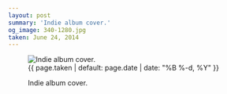 ```yaml
---
layout: post
summary: 'Indie album cover.'
og_image: 340-1280.jpg
taken: June 24, 2014
---
```


<figure class="post" data-src="{{ site.assets_url }}/{{ page.og_image }}">
<img alt="Indie album cover." sizes="(min-width: 700px) 50vw, calc(100vw - 2rem)" src="{{ site.assets_url }}/340-640.jpg" srcset="{{ site.assets_url }}/340-1280.jpg 1280w, {{ site.assets_url }}/340-960.jpg 960w, {{ site.assets_url }}/340-640.jpg 640w, {{ site.assets_url }}/340-320.jpg 320w"/>
<figcaption>
<time>{{ page.taken | default: page.date | date: "%B %-d, %Y" }}</time>
<p>Indie album cover.</p>
</figcaption>
</figure>

